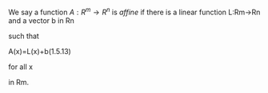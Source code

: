 We say a function $A:R^{m}→R^{n}$ is _affine_ if there is a linear function L:Rm→Rn and a vector b in Rn

such that

A(x)=L(x)+b(1.5.13)

for all x

in Rm.